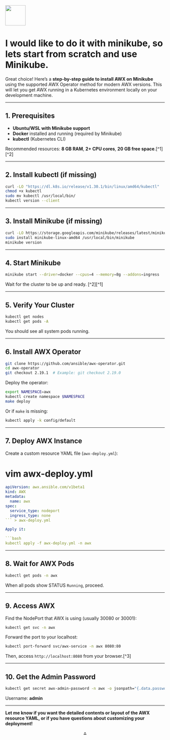<img src="https://r2cdn.perplexity.ai/pplx-full-logo-primary-dark%402x.png" style="height:64px;margin-right:32px"/>

# I would like to do it with minikube, so lets start from scratch and use Minikube.

Great choice! Here’s a **step-by-step guide to install AWX on Minikube** using the supported AWX Operator method for modern AWX versions. This will let you get AWX running in a Kubernetes environment locally on your development machine.

***

## 1. Prerequisites

- **Ubuntu/WSL with Minikube support**
- **Docker** installed and running (required by Minikube)
- **kubectl** (Kubernetes CLI)

Recommended resources: **8 GB RAM**, **2+ CPU cores**, **20 GB free space**.[^1][^2]

***

## 2. Install kubectl (if missing)

```bash
curl -LO "https://dl.k8s.io/release/v1.30.1/bin/linux/amd64/kubectl"
chmod +x kubectl
sudo mv kubectl /usr/local/bin/
kubectl version --client
```


***

## 3. Install Minikube (if missing)

```bash
curl -LO https://storage.googleapis.com/minikube/releases/latest/minikube-linux-amd64
sudo install minikube-linux-amd64 /usr/local/bin/minikube
minikube version
```


***

## 4. Start Minikube

```bash
minikube start --driver=docker --cpus=4 --memory=8g --addons=ingress
```

Wait for the cluster to be up and ready.
[^2][^1]

***

## 5. Verify Your Cluster

```bash
kubectl get nodes
kubectl get pods -A
```

You should see all system pods running.

***

## 6. Install AWX Operator


```bash
git clone https://github.com/ansible/awx-operator.git
cd awx-operator
git checkout 2.19.1  # Example: git checkout 2.19.0
```

Deploy the operator:

```bash
export NAMESPACE=awx
kubectl create namespace $NAMESPACE
make deploy
```

Or if `make` is missing:

```bash
kubectl apply -k config/default
```


***

## 7. Deploy AWX Instance

Create a custom resource YAML file (`awx-deploy.yml`):
# vim awx-deploy.yml

```yaml
apiVersion: awx.ansible.com/v1beta1
kind: AWX
metadata:
  name: awx
spec:
  service_type: nodeport
  ingress_type: none
``` > awx-deploy.yml

Apply it:

```bash
kubectl apply -f awx-deploy.yml -n awx
```


***

## 8. Wait for AWX Pods

```bash
kubectl get pods -n awx
```

When all pods show STATUS `Running`, proceed.

***

## 9. Access AWX

Find the NodePort that AWX is using (usually 30080 or 30001):

```bash
kubectl get svc -n awx
```

Forward the port to your localhost:

```bash
kubectl port-forward svc/awx-service -n awx 8080:80
```

Then, access `http://localhost:8080` from your browser.[^3]

***

## 10. Get the Admin Password

```bash
kubectl get secret awx-admin-password -n awx -o jsonpath="{.data.password}" | base64 --decode; echo
```

Username: **admin**

***

**Let me know if you want the detailed contents or layout of the AWX resource YAML, or if you have questions about customizing your deployment!**
<span style="display:none">[^10][^11][^4][^5][^6][^7][^8][^9]</span>

<div style="text-align: center">⁂</div>

